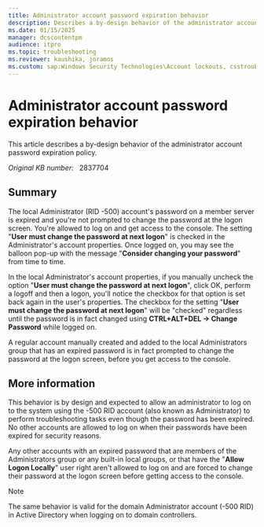 ```yaml
---
title: Administrator account password expiration behavior
description: Describes a by-design behavior of the administrator account password expiration policy.
ms.date: 01/15/2025
manager: dcscontentpm
audience: itpro
ms.topic: troubleshooting
ms.reviewer: kaushika, joramos
ms.custom: sap:Windows Security Technologies\Account lockouts, csstroubleshoot
---
```

# Administrator account password expiration behavior

This article describes a by-design behavior of the administrator account password expiration policy.

_Original KB number:_ &nbsp; 2837704

## Summary

The local Administrator (RID -500) account's password on a member server is expired and you're not prompted to change the password at the logon screen. You're allowed to log on and get access to the console. The setting "**User must change the password at next logon**" is checked in the Administrator's account properties. Once logged on, you may see the balloon pop-up with the message "**Consider changing your password**" from time to time.

In the local Administrator's account properties, if you manually uncheck the option "**User must change the password at next logon**", click OK, perform a logoff and then a logon, you'll notice the checkbox for that option is set back again in the user's properties. The checkbox for the setting "**User must change the password at next logon**" will be "checked" regardless until the password is in fact changed using **CTRL+ALT+DEL -> Change Password** while logged on.

A regular account manually created and added to the local Administrators group that has an expired password is in fact prompted to change the password at the logon screen, before you get access to the console.

## More information

This behavior is by design and expected to allow an administrator to log on to the system using the -500 RID account (also known as Administrator) to perform troubleshooting tasks even though the password has been expired. No other accounts are allowed to log on when their passwords have been expired for security reasons.

Any other accounts with an expired password that are members of the Administrators group or any built-in local groups, or that have the "**Allow Logon Locally**" user right aren't allowed to log on and are forced to change their password at the logon screen before getting access to the console.

> [!Note]
> The same behavior is valid for the domain Administrator account (-500 RID) in Active Directory when logging on to domain controllers.
